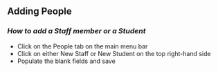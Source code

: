 
## **Adding People**
### *How to add a Staff member or a Student*
-	Click on the People tab on the main menu bar
-	Click on either New Staff or New Student on the top right-hand side
-	Populate the blank fields and save
